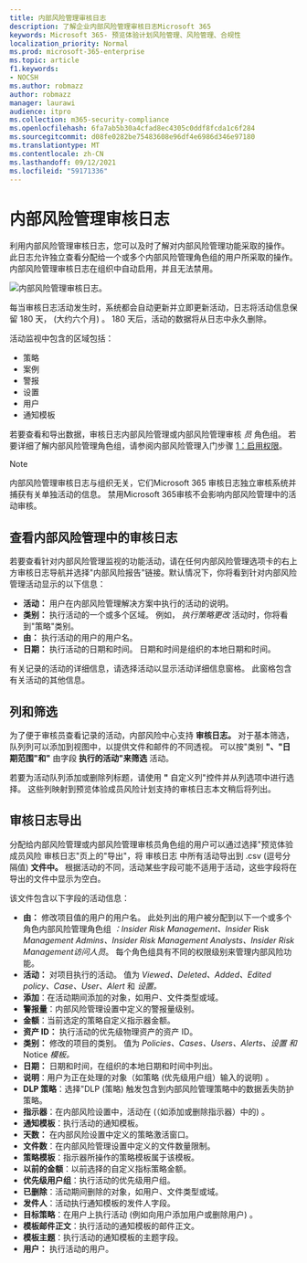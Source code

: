 ```yaml
---
title: 内部风险管理审核日志
description: 了解企业内部风险管理审核日志Microsoft 365
keywords: Microsoft 365- 预览体验计划风险管理、风险管理、合规性
localization_priority: Normal
ms.prod: microsoft-365-enterprise
ms.topic: article
f1.keywords:
- NOCSH
ms.author: robmazz
author: robmazz
manager: laurawi
audience: itpro
ms.collection: m365-security-compliance
ms.openlocfilehash: 6fa7ab5b30a4cfad8ec4305c0ddf8fcda1c6f284
ms.sourcegitcommit: d08fe0282be75483608e96df4e6986d346e97180
ms.translationtype: MT
ms.contentlocale: zh-CN
ms.lasthandoff: 09/12/2021
ms.locfileid: "59171336"
---
```

# <a name="insider-risk-management-audit-log"></a>内部风险管理审核日志

利用内部风险管理审核日志，您可以及时了解对内部风险管理功能采取的操作。 此日志允许独立查看分配给一个或多个内部风险管理角色组的用户所采取的操作。 内部风险管理审核日志在组织中自动启用，并且无法禁用。

![内部风险管理审核日志。](../media/insider-risk-audit-log.png)

每当审核日志活动发生时，系统都会自动更新并立即更新活动，日志将活动信息保留 180 天， (大约六个月) 。 180 天后，活动的数据将从日志中永久删除。

活动监视中包含的区域包括：

- 策略
- 案例
- 警报
- 设置
- 用户
- 通知模板

若要查看和导出数据，审核日志内部风险管理或内部风险管理审核 *员* 角色组。  若要详细了解内部风险管理角色组，请参阅内部风险管理入门步骤 [1：启用权限](insider-risk-management-configure.md#step-1-enable-permissions-for-insider-risk-management)。

> [!NOTE]
> 内部风险管理审核日志与组织无关，它们Microsoft 365 审核日志独立审核系统并捕获有关单独活动的信息。 禁用Microsoft 365审核不会影响内部风险管理中的活动审核。

## <a name="view-activity-in-the-insider-risk-audit-log"></a>查看内部风险管理中的审核日志

若要查看针对内部风险管理监视的功能活动，请在任何内部风险管理选项卡的右上方审核日志导航并选择"内部风险报告"链接。默认情况下，你将看到针对内部风险管理活动显示的以下信息：

- **活动：** 用户在内部风险管理解决方案中执行的活动的说明。
- **类别：** 执行活动的一个或多个区域。 例如， *执行策略更改* 活动时，你将看到"策略"类别。
- **由：** 执行活动的用户的用户名。
- **日期：** 执行活动的日期和时间。 日期和时间是组织的本地日期和时间。

有关记录的活动的详细信息，请选择活动以显示活动详细信息窗格。 此窗格包含有关活动的其他信息。

## <a name="columns-and-filtering"></a>列和筛选

为了便于审核员查看记录的活动，内部风险中心支持 **审核日志。** 对于基本筛选，队列列可以添加到视图中，以提供文件和邮件的不同透视。 可以按"类别 **"、"日期范围"和"** 由字段 **执行的活动"来筛选** 活动。

若要为活动队列添加或删除列标题，请使用 **"** 自定义列"控件并从列选项中进行选择。 这些列映射到预览体验成员风险计划支持的审核日志本文稍后将列出。

## <a name="audit-log-export"></a>审核日志导出

分配给内部风险管理或内部风险管理审核员角色组的用户可以通过选择"预览体验成员风险 审核日志"页上的"导出"，将 审核日志 中所有活动导出到 .csv (逗号分隔值) **文件中。** 根据活动的不同，活动某些字段可能不适用于活动，这些字段将在导出的文件中显示为空白。

该文件包含以下字段的活动信息：

- **由：** 修改项目值的用户的用户名。 此处列出的用户被分配到以下一个或多个角色内部风险管理角色组 *：Insider Risk Management、Insider* Risk *Management Admins、Insider* *Risk Management Analysts、Insider* *Risk Management访问人员*。 [](insider-risk-management-configure.md#step-1-enable-permissions-for-insider-risk-management) 每个角色组具有不同的权限级别来管理内部风险功能。
- **活动：** 对项目执行的活动。 值为 *Viewed、Deleted、Added、Edited policy、Case、User、Alert* 和 *设置。*
- **添加**：在活动期间添加的对象，如用户、文件类型或域。
- **警报量**：内部风险管理设置中定义的警报量级别。
- **金额**：当前选定的策略自定义指示器金额。
- **资产 ID：** 执行活动的优先级物理资产的资产 ID。
- **类别：** 修改的项目的类别。 值为 *Policies、Cases、Users、Alerts、设置 和* Notice *模板。*
- **日期：** 日期和时间，在组织的本地日期和时间中列出。
- **说明**：用户为正在处理的对象（如策略 (优先级用户组）输入的说明) 。
- **DLP 策略**：选择"DLP (策略) 触发包含到内部风险管理策略中的数据丢失防护策略。
- **指示器**：在内部风险设置中，活动在 (（如添加或删除指示器）中的) 。
- **通知模板**：执行活动的通知模板。
- **天数：** 在内部风险设置中定义的策略激活窗口。
- **文件数**：在内部风险管理设置中定义的文件数量限制。
- **策略模板**：指示器所操作的策略模板属于该模板。
- **以前的金额**：以前选择的自定义指标策略金额。
- **优先级用户组**：执行活动的优先级用户组。
- **已删除**：活动期间删除的对象，如用户、文件类型或域。
- **发件人**：活动执行通知模板的发件人字段。
- **目标策略**：在用户上执行活动 (例如向用户添加用户或删除用户) 。
- **模板邮件正文**：执行活动的通知模板的邮件正文。
- **模板主题**：执行活动的通知模板的主题字段。
- **用户：** 执行活动的用户。
